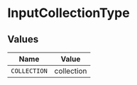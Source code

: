 # InputCollectionType


## Values

| Name         | Value        |
| ------------ | ------------ |
| `COLLECTION` | collection   |